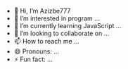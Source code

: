- 👋 Hi, I’m Azizbe777
- 👀 I’m interested in program ...
- 🌱 I’m currently learning  JavaScript ...
- 💞️ I’m looking to collaborate on ...
- 📫 How to reach me ...
- 😄 Pronouns: ...
- ⚡ Fun fact: ...

<!---
Azizbe777/Azizbe777 is a ✨ special ✨ repository because its `README.md` (this file) appears on your GitHub profile.
You can click the Preview link to take a look at your changes.
--->
